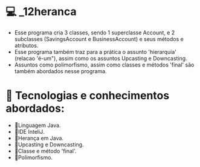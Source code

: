 # 💻 _12heranca

- Esse programa cria 3 classes, sendo 1 superclasse Account, e 2 subclasses (SavingsAccount e BusinessAccount) e seus métodos e atributos. 
- Esse programa também traz para a prática o assunto 'hierarquia' (relacao 'é-um"), assim como os assuntos Upcasting e Downcasting.
- Assuntos como polimorfismo, assim como classes e métodos 'final' são também abordados nesse programa.

# 🔧 Tecnologias e conhecimentos abordados:
- 🎯Linguagem Java.
- 🎯IDE InteliJ.
- 🎯Herança em Java.
- 🎯Upcasting e Downcasting.
- 🎯Classe e método 'final'.
- 🎯Polimorfismo.
